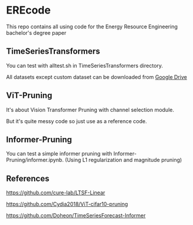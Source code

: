 # EREcode

This repo contains all using code for the Energy Resource Engineering bachelor's degree paper

## TimeSeriesTransformers

You can test with alltest.sh in TimeSeriesTransformers directory.

All datasets except custom dataset can be downloaded from [Google Drive](https://drive.google.com/drive/folders/1ZOYpTUa82_jCcxIdTmyr0LXQfvaM9vIy)

## ViT-Pruning

It's about Vision Transformer Pruning with channel selection module.

But it's quite messy code so just use as a reference code.

## Informer-Pruning

You can test a simple informer pruning with Informer-Pruning/informer.ipynb. (Using L1 regularization and magnitude pruning)

## References

https://github.com/cure-lab/LTSF-Linear

https://github.com/Cydia2018/ViT-cifar10-pruning

https://github.com/Doheon/TimeSeriesForecast-Informer
